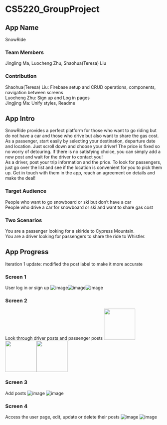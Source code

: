 # CS5220_GroupProject

## App Name

SnowRide

### Team Members

Jingling Ma, Luocheng Zhu, Shaohua(Teresa) Liu

### Contribution

Shaohua(Teresa) Liu: Firebase setup and CRUD operations, components, navigation between screens  
Luocheng Zhu: Sign up and Log in pages  
Jingjing Ma: Unify styles, Readme

## App Intro

SnowRide provides a perfect platform for those who want to go riding but do not have a car and those who drive but also want to share the gas cost.  
As a passenger, start easily by selecting your destination, departure date and location. Just scroll down and choose your driver! The price is fixed so no worry of detouring. If there is no satisfying choice, you can simply add a new post and wait for the driver to contact you!  
As a driver, post your trip information and the price. To look for passengers, just go over the list and see if the location is convenient for you to pick them up. Get in touch with them in the app, reach an agreement on details and make the deal!

### Target Audience

People who want to go snowboard or ski but don’t have a car  
People who drive a car for snowboard or ski and want to share gas cost

### Two Scenarios

You are a passenger looking for a skiride to Cypress Mountain.  
You are a driver looking for passengers to share the ride to Whistler.

## App Progress

Iteration 1 update: modified the post label to make it more accurate

### Screen 1

User log in or sign up
![image](https://github.com/tliu03/CS5220_GroupProject/blob/IterationOne/SnowRide/assets/welcome.png)![image](https://github.com/tliu03/CS5220_GroupProject/blob/IterationOne/SnowRide/assets/signUp.png)![image](https://github.com/tliu03/CS5220_GroupProject/blob/IterationOne/SnowRide/assets/logIn.png)

### Screen 2

Look through driver posts and passenger posts
<img src="https://github.com/tliu03/CS5220_GroupProject/blob/IterationOne/SnowRide/assets/driverPost.png" width="100px">
<img src="https://github.com/tliu03/CS5220_GroupProject/blob/IterationOne/SnowRide/assets/passengerPost.png" width="100px"><img src="https://github.com/tliu03/CS5220_GroupProject/blob/IterationOne/SnowRide/assets/postDeatil.png" width="100px">

### Screen 3

Add posts
![image](https://github.com/tliu03/CS5220_GroupProject/blob/IterationOne/SnowRide/assets/addDriverPost.png)
![image](https://github.com/tliu03/CS5220_GroupProject/blob/IterationOne/SnowRide/assets/addPassengerPost.png)

### Screen 4

Access the user page, edit, update or delete their posts
![image](https://github.com/tliu03/CS5220_GroupProject/blob/IterationOne/SnowRide/assets/user.png)
![image](https://github.com/tliu03/CS5220_GroupProject/blob/IterationOne/SnowRide/assets/userPostDetail.png)
